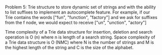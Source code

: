 Problem 5:
Trie structure to store dynamic set of strings and with the ability to list suffixes to implement an autocomplete feature.
For example, if our Trie contains the words ["fun", "function", "factory"] and we ask for suffixes from the f node, we would expect to receive ["un", "unction", "actory"]

Time complexity of a Trie data structure for insertion, deletion and search operation is O (n) where n is length of a search string.
Space complexity of a Trie data structure is O (N*M*C) where N is the number of strings and M is the highest length of the string and C is the size of the alphabet.
